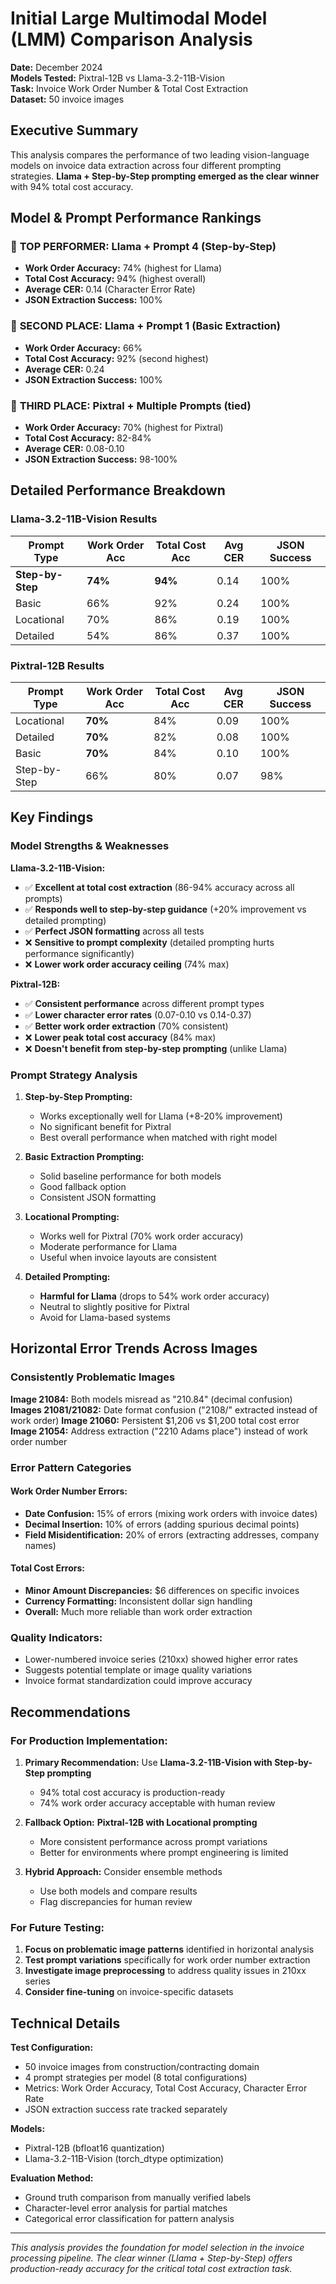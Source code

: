 # Initial Large Multimodal Model (LMM) Comparison Analysis

**Date:** December 2024  
**Models Tested:** Pixtral-12B vs Llama-3.2-11B-Vision  
**Task:** Invoice Work Order Number & Total Cost Extraction  
**Dataset:** 50 invoice images  

## Executive Summary

This analysis compares the performance of two leading vision-language models on invoice data extraction across four different prompting strategies. **Llama + Step-by-Step prompting emerged as the clear winner** with 94% total cost accuracy.

## Model & Prompt Performance Rankings

### 🥇 **TOP PERFORMER: Llama + Prompt 4 (Step-by-Step)**
- **Work Order Accuracy:** 74% (highest for Llama)  
- **Total Cost Accuracy:** 94% (highest overall)
- **Average CER:** 0.14 (Character Error Rate)
- **JSON Extraction Success:** 100%

### 🥈 **SECOND PLACE: Llama + Prompt 1 (Basic Extraction)**
- **Work Order Accuracy:** 66%
- **Total Cost Accuracy:** 92% (second highest)
- **Average CER:** 0.24
- **JSON Extraction Success:** 100%

### 🥉 **THIRD PLACE: Pixtral + Multiple Prompts (tied)**
- **Work Order Accuracy:** 70% (highest for Pixtral)
- **Total Cost Accuracy:** 82-84%
- **Average CER:** 0.08-0.10
- **JSON Extraction Success:** 98-100%

## Detailed Performance Breakdown

### Llama-3.2-11B-Vision Results

| Prompt Type | Work Order Acc | Total Cost Acc | Avg CER | JSON Success |
|-------------|----------------|----------------|---------|--------------|
| **Step-by-Step** | **74%** | **94%** | 0.14 | 100% |
| Basic | 66% | 92% | 0.24 | 100% |
| Locational | 70% | 86% | 0.19 | 100% |
| Detailed | 54% | 86% | 0.37 | 100% |

### Pixtral-12B Results

| Prompt Type | Work Order Acc | Total Cost Acc | Avg CER | JSON Success |
|-------------|----------------|----------------|---------|--------------|
| Locational | **70%** | 84% | 0.09 | 100% |
| Detailed | **70%** | 82% | 0.08 | 100% |
| Basic | **70%** | 84% | 0.10 | 100% |
| Step-by-Step | 66% | 80% | 0.07 | 98% |

## Key Findings

### Model Strengths & Weaknesses

**Llama-3.2-11B-Vision:**
- ✅ **Excellent at total cost extraction** (86-94% accuracy across all prompts)
- ✅ **Responds well to step-by-step guidance** (+20% improvement vs detailed prompting)
- ✅ **Perfect JSON formatting** across all tests
- ❌ **Sensitive to prompt complexity** (detailed prompting hurts performance significantly)
- ❌ **Lower work order accuracy ceiling** (74% max)

**Pixtral-12B:**
- ✅ **Consistent performance** across different prompt types
- ✅ **Lower character error rates** (0.07-0.10 vs 0.14-0.37)
- ✅ **Better work order extraction** (70% consistent)
- ❌ **Lower peak total cost accuracy** (84% max)
- ❌ **Doesn't benefit from step-by-step prompting** (unlike Llama)

### Prompt Strategy Analysis

1. **Step-by-Step Prompting:**
   - Works exceptionally well for Llama (+8-20% improvement)
   - No significant benefit for Pixtral
   - Best overall performance when matched with right model

2. **Basic Extraction Prompting:**
   - Solid baseline performance for both models
   - Good fallback option
   - Consistent JSON formatting

3. **Locational Prompting:**
   - Works well for Pixtral (70% work order accuracy)
   - Moderate performance for Llama
   - Useful when invoice layouts are consistent

4. **Detailed Prompting:**
   - **Harmful for Llama** (drops to 54% work order accuracy)
   - Neutral to slightly positive for Pixtral
   - Avoid for Llama-based systems

## Horizontal Error Trends Across Images

### Consistently Problematic Images

**Image 21084:** Both models misread as "210.84" (decimal confusion)
**Images 21081/21082:** Date format confusion ("2108/" extracted instead of work order)
**Image 21060:** Persistent $1,206 vs $1,200 total cost error
**Image 21054:** Address extraction ("2210 Adams place") instead of work order number

### Error Pattern Categories

#### Work Order Number Errors:
- **Date Confusion:** 15% of errors (mixing work orders with invoice dates)
- **Decimal Insertion:** 10% of errors (adding spurious decimal points)
- **Field Misidentification:** 20% of errors (extracting addresses, company names)

#### Total Cost Errors:
- **Minor Amount Discrepancies:** $6 differences on specific invoices
- **Currency Formatting:** Inconsistent dollar sign handling
- **Overall:** Much more reliable than work order extraction

### Quality Indicators:
- Lower-numbered invoice series (210xx) showed higher error rates
- Suggests potential template or image quality variations
- Invoice format standardization could improve accuracy

## Recommendations

### For Production Implementation:

1. **Primary Recommendation:** Use **Llama-3.2-11B-Vision with Step-by-Step prompting**
   - 94% total cost accuracy is production-ready
   - 74% work order accuracy acceptable with human review

2. **Fallback Option:** **Pixtral-12B with Locational prompting**
   - More consistent performance across prompt variations
   - Better for environments where prompt engineering is limited

3. **Hybrid Approach:** Consider ensemble methods
   - Use both models and compare results
   - Flag discrepancies for human review

### For Future Testing:

1. **Focus on problematic image patterns** identified in horizontal analysis
2. **Test prompt variations** specifically for work order number extraction
3. **Investigate image preprocessing** to address quality issues in 210xx series
4. **Consider fine-tuning** on invoice-specific datasets

## Technical Details

**Test Configuration:**
- 50 invoice images from construction/contracting domain
- 4 prompt strategies per model (8 total configurations)
- Metrics: Work Order Accuracy, Total Cost Accuracy, Character Error Rate
- JSON extraction success rate tracked separately

**Models:**
- Pixtral-12B (bfloat16 quantization)
- Llama-3.2-11B-Vision (torch_dtype optimization)

**Evaluation Method:**
- Ground truth comparison from manually verified labels
- Character-level error analysis for partial matches
- Categorical error classification for pattern analysis

---

*This analysis provides the foundation for model selection in the invoice processing pipeline. The clear winner (Llama + Step-by-Step) offers production-ready accuracy for the critical total cost extraction task.* 